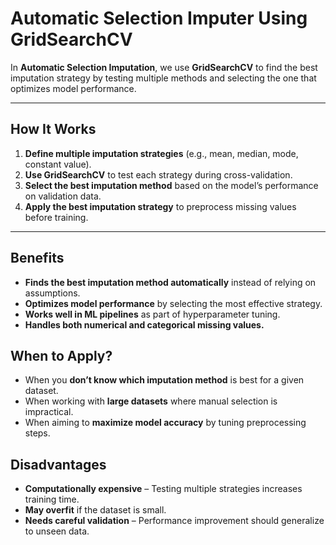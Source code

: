 # **Automatic Selection Imputer Using GridSearchCV**  
In **Automatic Selection Imputation**, we use **GridSearchCV** to find the best imputation strategy by testing multiple methods and selecting the one that optimizes model performance.

---

## **How It Works**  
1. **Define multiple imputation strategies** (e.g., mean, median, mode, constant value).  
2. **Use GridSearchCV** to test each strategy during cross-validation.  
3. **Select the best imputation method** based on the model’s performance on validation data.  
4. **Apply the best imputation strategy** to preprocess missing values before training.  

---

## **Benefits** 
- **Finds the best imputation method automatically** instead of relying on assumptions.  
- **Optimizes model performance** by selecting the most effective strategy.  
- **Works well in ML pipelines** as part of hyperparameter tuning.  
- **Handles both numerical and categorical missing values.**  

## **When to Apply?** 
- When you **don’t know which imputation method** is best for a given dataset.  
- When working with **large datasets** where manual selection is impractical.  
- When aiming to **maximize model accuracy** by tuning preprocessing steps.  

## **Disadvantages**  
- **Computationally expensive** – Testing multiple strategies increases training time.  
- **May overfit** if the dataset is small.  
- **Needs careful validation** – Performance improvement should generalize to unseen data.  
